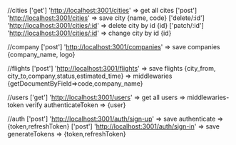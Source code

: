 //cities
['get'] '<http://localhost:3001/cities>' => get all cites
['post'] '<http://localhost:3001/cities>' => save city {name, code}
['delete/:id'] '<http://localhost:3001/cities/:id>' => delete city by id {id}
['patch/:id'] '<http://localhost:3001/cities/:id>' => change city
by id {id}


//company
['post'] '<http://localhost:3001/companies>' => save companies {company_name, logo}

//flights
['post'] '<http://localhost:3001/flights>' => save flights {city_from, city_to,company,status,estimated_time} => middlewaries {getDocumentByField=>code,company_name}

//users
['get'] '<http://localhost:3001/users>' => get all users => middlewaries-token verify authenticateToken => {user}


//auth
['post'] '<http://localhost:3001/auth/sign-up>' => save authenticate => {token,refreshToken} 
['post'] '<http://localhost:3001/auth/sign-in>' => save generateTokens => {token,refreshToken} 

